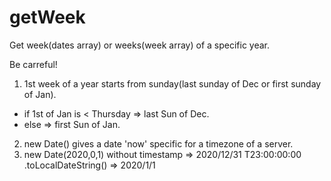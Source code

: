 # getWeek

Get week(dates array) or weeks(week array) of a specific year.

Be carreful!

1. 1st week of a year starts from sunday(last sunday of Dec or first sunday of Jan).
- if 1st of Jan is < Thursday => last Sun of Dec.
- else => first Sun of Jan.

2. new Date(<empty>) gives a date 'now' specific for a timezone of a server. 
3. new Date(2020,0,1) without timestamp => 2020/12/31 T23:00:00:00 .toLocalDateString() => 2020/1/1
